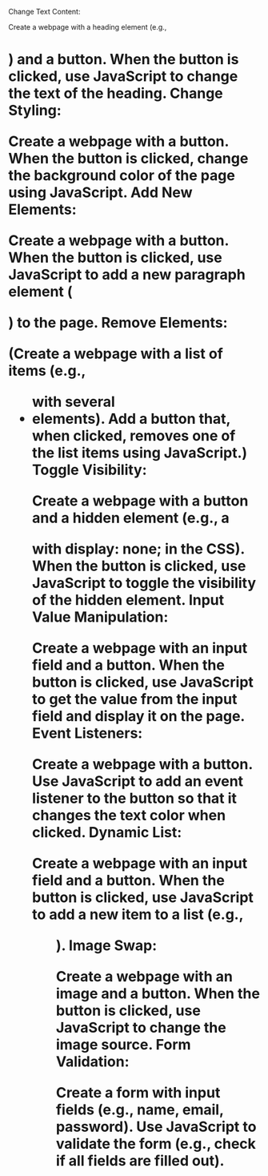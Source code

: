 Change Text Content:

Create a webpage with a heading element (e.g., <h1>) and a button.
When the button is clicked, use JavaScript to change the text of the heading.
Change Styling:

Create a webpage with a button.
When the button is clicked, change the background color of the page using JavaScript.
Add New Elements:

Create a webpage with a button.
When the button is clicked, use JavaScript to add a new paragraph element (<p>) to the page.
Remove Elements:

(Create a webpage with a list of items (e.g., <ul> with several <li> elements).
Add a button that, when clicked, removes one of the list items using JavaScript.)
Toggle Visibility:

Create a webpage with a button and a hidden element (e.g., a <div> with display: none; in the CSS).
When the button is clicked, use JavaScript to toggle the visibility of the hidden element.
Input Value Manipulation:

Create a webpage with an input field and a button.
When the button is clicked, use JavaScript to get the value from the input field and display it on the page.
Event Listeners:

Create a webpage with a button.
Use JavaScript to add an event listener to the button so that it changes the text color when clicked.
Dynamic List:

Create a webpage with an input field and a button.
When the button is clicked, use JavaScript to add a new item to a list (e.g., <ul>).
Image Swap:

Create a webpage with an image and a button.
When the button is clicked, use JavaScript to change the image source.
Form Validation:

Create a form with input fields (e.g., name, email, password).
Use JavaScript to validate the form (e.g., check if all fields are filled out).
